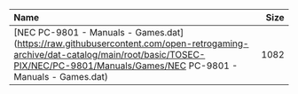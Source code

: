 |Name|Size|
|:---|---:|
|[NEC PC-9801 - Manuals - Games.dat](https://raw.githubusercontent.com/open-retrogaming-archive/dat-catalog/main/root/basic/TOSEC-PIX/NEC/PC-9801/Manuals/Games/NEC PC-9801 - Manuals - Games.dat)|1082|
